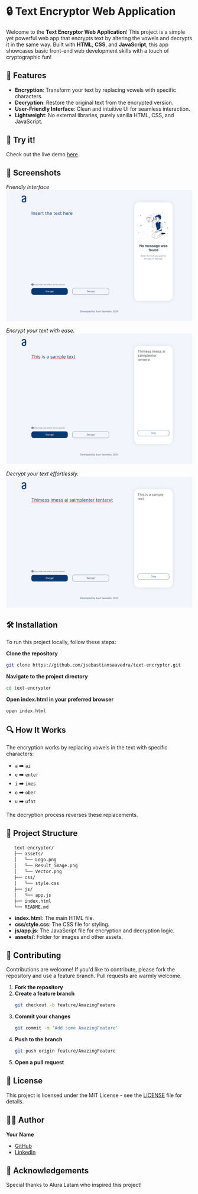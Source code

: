 # 🔒 Text Encryptor Web Application

Welcome to the **Text Encryptor Web Application**! This project is a simple yet powerful web app that encrypts text by altering the vowels and decrypts it in the same way. Built with **HTML**, **CSS**, and **JavaScript**, this app showcases basic front-end web development skills with a touch of cryptographic fun!

## 🚀 Features

- **Encryption**: Transform your text by replacing vowels with specific characters.
- **Decryption**: Restore the original text from the encrypted version.
- **User-Friendly Interface**: Clean and intuitive UI for seamless interaction.
- **Lightweight**: No external libraries, purely vanilla HTML, CSS, and JavaScript.

## 🌟 Try it!
Check out the live demo [here](#).

## 📸 Screenshots

*Friendly Interface*
![Friendly Interface](assets/ss1.png)

*Encrypt your text with ease.*
![Encrypt your text with ease](assets/ss2.png)

*Decrypt your text effortlessly.*
![Decrypt your text effortlessly](assets/ss3.png)

## 🛠️ Installation

To run this project locally, follow these steps:

**Clone the repository**
   ```bash
   git clone https://github.com/jsebastiansaavedra/text-encryptor.git
   ```

**Navigate to the project directory**
   ```bash
   cd text-encryptor
   ```

**Open index.html in your preferred browser**
   ```bash
   open index.html
   ```

## 🔍 How It Works

The encryption works by replacing vowels in the text with specific characters:
- `a` ➡️ `ai`
- `e` ➡️ `enter`
- `i` ➡️ `imes`
- `o` ➡️ `ober`
- `u` ➡️ `ufat`

The decryption process reverses these replacements.

## 📂 Project Structure
   ```arduino
      text-encryptor/
      ├── assets/
      │   └── Logo.png
      │   └── Result_image.png
      │   └── Vector.png
      ├── css/
      │   └── style.css
      ├── js/
      │   └── app.js
      ├── index.html
      └── README.md
   ```
- **index.html**: The main HTML file.
- **css/style.css**: The CSS file for styling.
- **js/app.js**: The JavaScript file for encryption and decryption logic.
- **assets/**: Folder for images and other assets.

## 🤝 Contributing

Contributions are welcome! If you'd like to contribute, please fork the repository and use a feature branch. Pull requests are warmly welcome.

1. **Fork the repository**
2. **Create a feature branch**
   ```bash
   git checkout -b feature/AmazingFeature
   ```
3. **Commit your changes**
   ```bash
   git commit -m 'Add some AmazingFeature'
   ```
4. **Push to the branch**
   ```bash
   git push origin feature/AmazingFeature
   ```
5. **Open a pull request**

## 📄 License

This project is licensed under the MIT License - see the [LICENSE](LICENSE) file for details.

## 🧑‍💻 Author

**Your Name**
- [GitHub](https://github.com/jsebastiansaavedra)
- [LinkedIn](https://www.linkedin.com/in/jsebastiansaavedra/)

## 🎉 Acknowledgements

Special thanks to Alura Latam who inspired this project!

